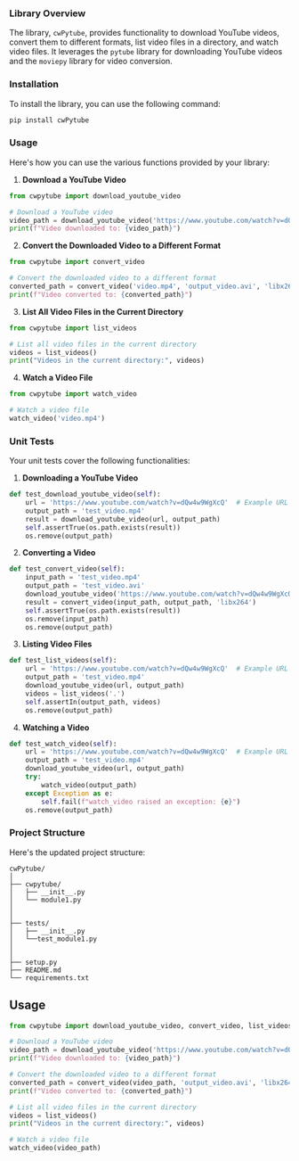 ### Library Overview

The library, `cwPytube`, provides functionality to download YouTube videos, convert them to different formats, list video files in a directory, and watch video files. It leverages the `pytube` library for downloading YouTube videos and the `moviepy` library for video conversion.

### Installation

To install the library, you can use the following command:

```bash
pip install cwPytube
```

### Usage

Here's how you can use the various functions provided by your library:

1. **Download a YouTube Video**

```python
from cwpytube import download_youtube_video

# Download a YouTube video
video_path = download_youtube_video('https://www.youtube.com/watch?v=dQw4w9WgXcQ')
print(f"Video downloaded to: {video_path}")
```

2. **Convert the Downloaded Video to a Different Format**

```python
from cwpytube import convert_video

# Convert the downloaded video to a different format
converted_path = convert_video('video.mp4', 'output_video.avi', 'libx264')
print(f"Video converted to: {converted_path}")
```

3. **List All Video Files in the Current Directory**

```python
from cwpytube import list_videos

# List all video files in the current directory
videos = list_videos()
print("Videos in the current directory:", videos)
```

4. **Watch a Video File**

```python
from cwpytube import watch_video

# Watch a video file
watch_video('video.mp4')
```

### Unit Tests

Your unit tests cover the following functionalities:

1. **Downloading a YouTube Video**

```python
def test_download_youtube_video(self):
    url = 'https://www.youtube.com/watch?v=dQw4w9WgXcQ'  # Example URL
    output_path = 'test_video.mp4'
    result = download_youtube_video(url, output_path)
    self.assertTrue(os.path.exists(result))
    os.remove(output_path)
```

2. **Converting a Video**

```python
def test_convert_video(self):
    input_path = 'test_video.mp4'
    output_path = 'test_video.avi'
    download_youtube_video('https://www.youtube.com/watch?v=dQw4w9WgXcQ', input_path)
    result = convert_video(input_path, output_path, 'libx264')
    self.assertTrue(os.path.exists(result))
    os.remove(input_path)
    os.remove(output_path)
```

3. **Listing Video Files**

```python
def test_list_videos(self):
    url = 'https://www.youtube.com/watch?v=dQw4w9WgXcQ'  # Example URL
    output_path = 'test_video.mp4'
    download_youtube_video(url, output_path)
    videos = list_videos('.')
    self.assertIn(output_path, videos)
    os.remove(output_path)
```

4. **Watching a Video**

```python
def test_watch_video(self):
    url = 'https://www.youtube.com/watch?v=dQw4w9WgXcQ'  # Example URL
    output_path = 'test_video.mp4'
    download_youtube_video(url, output_path)
    try:
        watch_video(output_path)
    except Exception as e:
        self.fail(f"watch_video raised an exception: {e}")
    os.remove(output_path)
```

### Project Structure

Here's the updated project structure:

```
cwPytube/
│
├── cwpytube/
│   ├── __init__.py
│   └── module1.py
│    
│
├── tests/
│   ├── __init__.py
│   └──test_module1.py
│    
│
├── setup.py
├── README.md
└── requirements.txt
```
## Usage

```python
from cwpytube import download_youtube_video, convert_video, list_videos, watch_video

# Download a YouTube video
video_path = download_youtube_video('https://www.youtube.com/watch?v=dQw4w9WgXcQ')
print(f"Video downloaded to: {video_path}")

# Convert the downloaded video to a different format
converted_path = convert_video(video_path, 'output_video.avi', 'libx264')
print(f"Video converted to: {converted_path}")

# List all video files in the current directory
videos = list_videos()
print("Videos in the current directory:", videos)

# Watch a video file
watch_video(video_path)
```
```
